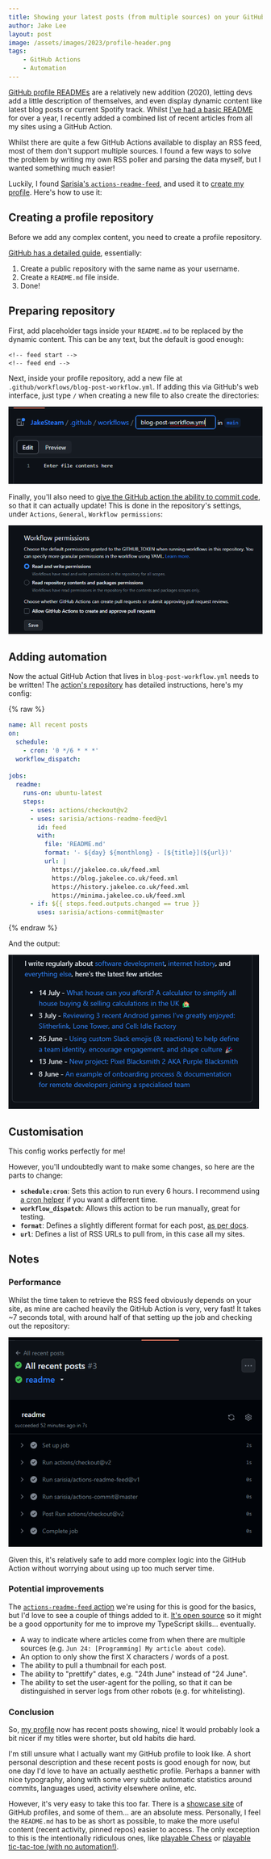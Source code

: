 ```yaml
---
title: Showing your latest posts (from multiple sources) on your GitHub profile
author: Jake Lee
layout: post
image: /assets/images/2023/profile-header.png
tags:
    - GitHub Actions
    - Automation
---
```


[GitHub profile READMEs](https://docs.github.com/en/account-and-profile/setting-up-and-managing-your-github-profile/customizing-your-profile/managing-your-profile-readme) are a relatively new addition (2020), letting devs add a little description of themselves, and even display dynamic content like latest blog posts or current Spotify track. Whilst [I've had a basic README](https://github.com/JakeSteam) for over a year, I recently added a combined list of recent articles from all my sites using a GitHub Action.

Whilst there are quite a few GitHub Actions available to display an RSS feed, most of them don't support multiple sources. I found a few ways to solve the problem by writing my own RSS poller and parsing the data myself, but I wanted something much easier! 

Luckily, I found [Sarisia's `actions-readme-feed`](https://github.com/sarisia/actions-readme-feed), and used it to [create my profile](https://github.com/JakeSteam/JakeSteam). Here's how to use it:

## Creating a profile repository

Before we add any complex content, you need to create a profile repository.

[GitHub has a detailed guide](https://docs.github.com/en/account-and-profile/setting-up-and-managing-your-github-profile/customizing-your-profile/managing-your-profile-readme), essentially:
1. Create a public repository with the same name as your username.
2. Create a `README.md` file inside.
3. Done!

## Preparing repository

First, add placeholder tags inside your `README.md` to be replaced by the dynamic content. This can be any text, but the default is good enough:

```
<!-- feed start -->
<!-- feed end -->
```

Next, inside your profile repository, add a new file at `.github/workflows/blog-post-workflow.yml`. If adding this via GitHub's web interface, just type `/` when creating a new file to also create the directories:

[![](/assets/images/2023/profile-newfile.png)](/assets/images/2023/profile-newfile.png)

Finally, you'll also need to [give the GitHub action the ability to commit code](https://stackoverflow.com/a/75308228), so that it can actually update! This is done in the repository's settings, under `Actions`, `General`, `Workflow permissions`:

[![](/assets/images/2023/profile-permissions.png)](/assets/images/2023/profile-permissions.png)

## Adding automation

Now the actual GitHub Action that lives in `blog-post-workflow.yml` needs to be written! The [action's repository](https://github.com/sarisia/actions-readme-feed) has detailed instructions, here's my config:

{% raw %}
```yml
name: All recent posts
on:
  schedule:
    - cron: '0 */6 * * *'
  workflow_dispatch:

jobs:
  readme:
    runs-on: ubuntu-latest
    steps:
      - uses: actions/checkout@v2
      - uses: sarisia/actions-readme-feed@v1
        id: feed
        with:
          file: 'README.md'
          format: '- ${day} ${monthlong} - [${title}](${url})'
          url: |
            https://jakelee.co.uk/feed.xml
            https://blog.jakelee.co.uk/feed.xml
            https://history.jakelee.co.uk/feed.xml
            https://minima.jakelee.co.uk/feed.xml
      - if: ${{ steps.feed.outputs.changed == true }}
        uses: sarisia/actions-commit@master
```
{% endraw %}

And the output:

[![](/assets/images/2023/profile-result.png)](/assets/images/2023/profile-result.png)

## Customisation

This config works perfectly for me! 

However, you'll undoubtedly want to make some changes, so here are the parts to change:
* **`schedule:cron`**: Sets this action to run every 6 hours. I recommend using [a cron helper](https://crontab.guru/) if you want a different time.
* **`workflow_dispatch`**: Allows this action to be run manually, great for testing.
* **`format`**: Defines a slightly different format for each post, [as per docs](https://github.com/sarisia/actions-readme-feed#formatting).
* **`url`**: Defines a list of RSS URLs to pull from, in this case all my sites.

## Notes

### Performance

Whilst the time taken to retrieve the RSS feed obviously depends on your site, as mine are cached heavily the GitHub Action is very, very fast! It takes ~7 seconds total, with around half of that setting up the job and checking out the repository:

[![](/assets/images/2023/profile-time.png)](/assets/images/2023/profile-time.png)

Given this, it's relatively safe to add more complex logic into the GitHub Action without worrying about using up too much server time. 

### Potential improvements

The [`actions-readme-feed` action](https://github.com/sarisia/actions-readme-feed#formatting) we're using for this is good for the basics, but I'd love to see a couple of things added to it. [It's open source](https://github.com/sarisia/actions-readme-feed/tree/main/src) so it might be a good opportunity for me to improve my TypeScript skills... eventually.

* A way to indicate where articles come from when there are multiple sources (e.g. `Jun 24: [Programming] My article about code`).
* An option to only show the first X characters / words of a post.
* The ability to pull a thumbnail for each post.
* The ability to "prettify" dates, e.g. "24th June" instead of "24 June".
* The ability to set the user-agent for the polling, so that it can be distinguished in server logs from other robots (e.g. for whitelisting).

### Conclusion

So, [my profile](https://github.com/JakeSteam) now has recent posts showing, nice! It would probably look a bit nicer if my titles were shorter, but old habits die hard.

I'm still unsure what I actually want my GitHub profile to look like. A short personal description and these recent posts is good enough for now, but one day I'd love to have an actually aesthetic profile. Perhaps a banner with nice typography, along with some very subtle automatic statistics around commits, languages used, activity elsewhere online, etc.

However, it's very easy to take this too far. There is a [showcase site](https://zzetao.github.io/awesome-github-profile/) of GitHub profiles, and some of them... are an absolute mess. Personally, I feel the `README.md` has to be as short as possible, to make the more useful content (recent activity, pinned repos) easier to access. The only exception to this is the intentionally ridiculous ones, like [playable Chess](https://github.com/timburgan) or [playable tic-tac-toe (with no automation!)](https://github.com/kylepls). 


